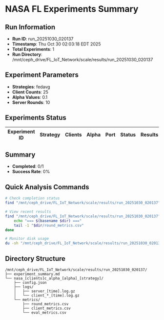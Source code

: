 # NASA FL Experiments Summary

## Run Information
- **Run ID**: run_20251030_020137
- **Timestamp**: Thu Oct 30 02:03:18 EDT 2025
- **Total Experiments**: 1
- **Run Directory**: /mnt/ceph_drive/FL_IoT_Network/scale/results/run_20251030_020137

## Experiment Parameters
- **Strategies**: fedavg
- **Client Counts**: 25
- **Alpha Values**: 0.1
- **Server Rounds**: 10

## Experiments Status

| Experiment ID | Strategy | Clients | Alpha | Port | Status | Results |
|---------------|----------|---------|-------|------|--------|---------|

## Summary
- **Completed**: 0/1
- **Success Rate**: 0%

## Quick Analysis Commands
```bash
# Check completion status
find "/mnt/ceph_drive/FL_IoT_Network/scale/results/run_20251030_020137" -name "round_metrics.csv" | wc -l

# View recent results
find "/mnt/ceph_drive/FL_IoT_Network/scale/results/run_20251030_020137" -name "round_metrics.csv" -exec dirname {} \; | while read dir; do
    echo "=== $(basename $dir) ==="
    tail -1 "$dir/round_metrics.csv"
done

# Monitor disk usage
du -sh "/mnt/ceph_drive/FL_IoT_Network/scale/results/run_20251030_020137"
```

## Directory Structure
```
/mnt/ceph_drive/FL_IoT_Network/scale/results/run_20251030_020137/
├── experiment_summary.md
└── nasa_[clients]c_alpha_[alpha]_[strategy]/
    ├── config.json
    ├── logs/
    │   ├── server_[time].log.gz
    │   └── client_*_[time].log.gz
    └── metrics/
        ├── round_metrics.csv
        ├── client_metrics.csv
        └── eval_metrics.csv
```
